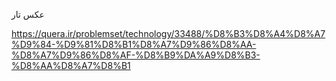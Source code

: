 عکس تار

https://quera.ir/problemset/technology/33488/%D8%B3%D8%A4%D8%A7%D9%84-%D9%81%D8%B1%D8%A7%D9%86%D8%AA-%D8%A7%D9%86%D8%AF-%D8%B9%DA%A9%D8%B3-%D8%AA%D8%A7%D8%B1